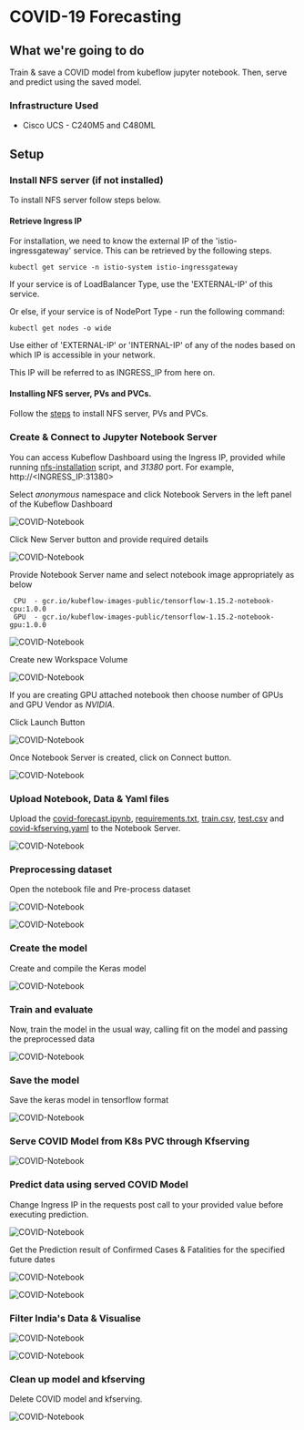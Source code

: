 # COVID-19 Forecasting 

## What we're going to do

Train & save a COVID model from kubeflow jupyter notebook.
Then, serve and predict using the saved model.

### Infrastructure Used

* Cisco UCS - C240M5 and C480ML

## Setup

### Install NFS server (if not installed)

To install NFS server follow steps below.

#### Retrieve Ingress IP

For installation, we need to know the external IP of the 'istio-ingressgateway' service. This can be retrieved by the following steps.

```
kubectl get service -n istio-system istio-ingressgateway
```

If your service is of LoadBalancer Type, use the 'EXTERNAL-IP' of this service.

Or else, if your service is of NodePort Type - run the following command:

```
kubectl get nodes -o wide
```

Use either of 'EXTERNAL-IP' or 'INTERNAL-IP' of any of the nodes based on which IP is accessible in your network.

This IP will be referred to as INGRESS_IP from here on.

#### Installing NFS server, PVs and PVCs.

Follow the [steps](./../../../../networking/ble-localization/onprem/install) to install NFS server, PVs and PVCs.

### Create & Connect to Jupyter Notebook Server

You can access Kubeflow Dashboard using the Ingress IP, provided while running [nfs-installation](./../../../../networking/ble-localization/onprem/install#ingress-ip) script, and _31380_ port. For example, http://<INGRESS_IP:31380>

Select _anonymous_ namespace and click Notebook Servers in the left panel of the Kubeflow Dashboard


![COVID-Notebook](pictures/1-kubeflow-ui.PNG)

Click New Server button and provide required details 

![COVID-Notebook](pictures/2-create-notebook.PNG)

Provide Notebook Server name and select notebook image appropriately as below
     
     CPU  - gcr.io/kubeflow-images-public/tensorflow-1.15.2-notebook-cpu:1.0.0
     GPU  - gcr.io/kubeflow-images-public/tensorflow-1.15.2-notebook-gpu:1.0.0

![COVID-Notebook](pictures/3-create-notebook.PNG)

Create new Workspace Volume

![COVID-Notebook](pictures/4-create-notebook.PNG)

If you are creating GPU attached notebook then choose number of GPUs and GPU Vendor as *NVIDIA*. 

Click Launch Button

![COVID-Notebook](pictures/5-create-notebook.PNG)

Once Notebook Server is created, click on Connect button.

![COVID-Notebook](pictures/6-connect-notebook.PNG)

### Upload Notebook, Data & Yaml files

Upload the [covid-forecast.ipynb](./covid-forecast.ipynb), [requirements.txt](./requirements.txt), [train.csv](./../data/train.csv), [test.csv](./../data/test.csv) and [covid-kfserving.yaml](./covid-kfserving.yaml) to the Notebook Server.

![COVID-Notebook](pictures/7-upload-pipeline-notebook.PNG)

### Preprocessing  dataset

Open the notebook file and Pre-process dataset

![COVID-Notebook](pictures/8-preprocessing-dataset.PNG)

![COVID-Notebook](pictures/9-preprocessing-dataset.PNG)

### Create the model
Create and compile the Keras model

![COVID-Notebook](pictures/10-create_model.PNG)

### Train and evaluate
Now, train the model in the usual way, calling fit on the model and passing the preprocessed data

![COVID-Notebook](pictures/11-train-evaluate.PNG)

### Save the model
Save the keras model in tensorflow format

![COVID-Notebook](pictures/12-saved-model.PNG)

### Serve COVID Model from K8s PVC through Kfserving

![COVID-Notebook](pictures/13-update-and-apply-kfserving.PNG)

### Predict data using served COVID Model 
Change Ingress IP in the requests post call to your provided value before executing prediction.

![COVID-Notebook](pictures/14-model-prediction.PNG)

Get the Prediction result of Confirmed Cases & Fatalities for the specified future dates

![COVID-Notebook](pictures/15-prediction-result-confirmed-and-fatalities.PNG)

![COVID-Notebook](pictures/15-prediction-result-confirmed-and-fatalities1.PNG)

### Filter India's Data & Visualise

![COVID-Notebook](pictures/16-visualization1.PNG)

![COVID-Notebook](pictures/16-visualization.PNG)

### Clean up model and kfserving
Delete COVID model and kfserving.

![COVID-Notebook](pictures/17-cleanup-model-kfserving.PNG)
